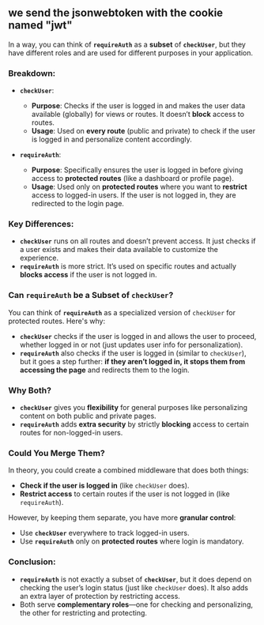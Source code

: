 we send the jsonwebtoken with the cookie named "jwt"
------------------------------------------------------------------------------------------------------
In a way, you can think of **`requireAuth`** as a **subset** of **`checkUser`**, but they have different roles and are used for different purposes in your application.

### Breakdown:

- **`checkUser`**:
  - **Purpose**: Checks if the user is logged in and makes the user data available (globally) for views or routes. It doesn’t **block** access to routes.
  - **Usage**: Used on **every route** (public and private) to check if the user is logged in and personalize content accordingly.
  
- **`requireAuth`**:
  - **Purpose**: Specifically ensures the user is logged in before giving access to **protected routes** (like a dashboard or profile page).
  - **Usage**: Used only on **protected routes** where you want to **restrict** access to logged-in users. If the user is not logged in, they are redirected to the login page.

### Key Differences:
- **`checkUser`** runs on all routes and doesn’t prevent access. It just checks if a user exists and makes their data available to customize the experience.
- **`requireAuth`** is more strict. It’s used on specific routes and actually **blocks access** if the user is not logged in.

### Can `requireAuth` be a Subset of `checkUser`?
You can think of **`requireAuth`** as a specialized version of `checkUser` for protected routes. Here's why:
- **`checkUser`** checks if the user is logged in and allows the user to proceed, whether logged in or not (just updates user info for personalization).
- **`requireAuth`** also checks if the user is logged in (similar to `checkUser`), but it goes a step further: **if they aren’t logged in, it stops them from accessing the page** and redirects them to the login.

### Why Both?
- **`checkUser`** gives you **flexibility** for general purposes like personalizing content on both public and private pages.
- **`requireAuth`** adds **extra security** by strictly **blocking** access to certain routes for non-logged-in users.

### Could You Merge Them?
In theory, you could create a combined middleware that does both things:
- **Check if the user is logged in** (like `checkUser` does).
- **Restrict access** to certain routes if the user is not logged in (like `requireAuth`).

However, by keeping them separate, you have more **granular control**:
- Use **`checkUser`** everywhere to track logged-in users.
- Use **`requireAuth`** only on **protected routes** where login is mandatory.

### Conclusion:
- **`requireAuth`** is not exactly a subset of **`checkUser`**, but it does depend on checking the user’s login status (just like `checkUser` does). It also adds an extra layer of protection by restricting access.
- Both serve **complementary roles**—one for checking and personalizing, the other for restricting and protecting.






